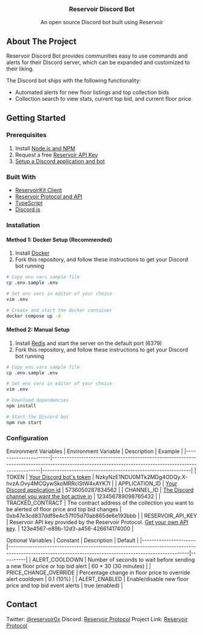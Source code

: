 ### <div align="center">Reservoir Discord Bot</div>

<div align="center">An open source Discord bot built using Reservoir</div>

## About The Project

Reservoir Discord Bot provides communities easy to use commands and alerts for their
Discord server, which can be expanded and customized to their liking.

The Discord bot ships with the following functionality:

- Automated alerts for new floor listings and top collection bids
- Collection search to view stats, current top bid, and current floor price

## Getting Started

### Prerequisites

1. Install [Node.js and NPM](https://docs.npmjs.com/downloading-and-installing-node-js-and-npm)
2. Request a free [Reservoir API Key](https://docs.reservoir.tools/reference/overview#/0.%20Auth/postApikeys)
3. [Setup a Discord application and bot](https://discordjs.guide/preparations/setting-up-a-bot-application.html#setting-up-a-bot-application)

### Built With

- [ReservoirKit Client](https://docs.reservoir.tools/docs/reservoirkit-client)
- [Reservoir Protocol and API](https://reservoir.tools/)
- [TypeScript](https://www.typescriptlang.org/)
- [Discord.js](https://discord.js.org/#/)

### Installation

#### Method 1: Docker Setup (Recommended)

1. Install [Docker](https://docs.docker.com/compose/install/)
2. Fork this repository, and follow these instructions to get your Discord bot running

```bash
# Copy env vars sample file
cp .env.sample .env

# Set env vars in editor of your choice
vim .env

# Create and start the docker container
docker compose up -d
```

#### Method 2: Manual Setup

1. Install [Redis](https://redis.io/docs/getting-started/installation/) and start the server on the default port (6379)
2. Fork this repository, and follow these instructions to get your Discord bot running

```bash
# Copy env vars sample file
cp .env.sample .env

# Set env vars in editor of your choice
vim .env

# Download dependencies
npm install

# Start the Discord bot
npm run start
```

### Configuration

Environment Variables
| Environment Variable | Description | Example |
|----------------------|-------------------------------------------------------------------------------------------------------------------------------------------------------|-------------------------------------------------------------|
| TOKEN | [Your Discord bot's token](https://discordjs.guide/preparations/setting-up-a-bot-application.html#your-bot-s-token) | NzkyNzE1NDU0MTk2MDg4ODQy.X-hvzA.Ovy4MCQywSkoMRRclStW4xAYK7I |
| APPLICATION_ID | [Your Discord application id](https://support-dev.discord.com/hc/en-us/articles/360028717192-Where-can-I-find-my-Application-Team-Server-ID-) | 5736050287834562 |
| CHANNEL_ID | [The Discord channel you want the bot active in](https://support.discord.com/hc/en-us/articles/206346498-Where-can-I-find-my-User-Server-Message-ID-) | 123456789098765432 |
| TRACKED_CONTRACT | The contract address of the collection you want to be alerted of floor price and top bid changes | 0xb47e3cd837ddf8e4c57f05d70ab865de6e193bbb |
| RESERVOIR_API_KEY | Reservoir API key provided by the Reservoir Protocol. [Get your own API key](https://api.reservoir.tools/#/0.%20Auth/postApikeys). | 123e4567-e89b-12d3-a456-426614174000 |

Optional Variables
| Constant | Description | Default |
|----------------------|--------------------------------------------------------------------------------------------------------------------------------------------------------|----------|
| ALERT_COOLDOWN | Number of seconds to wait before sending a new floor price or top bid alert | 60 \* 30 (30 minutes) |
| PRICE_CHANGE_OVERRIDE | Percentage change in floor price to override alert cooldown | 0.1 (10%) |
| ALERT_ENABLED | Enable/disable new floor price and top bid event alerts | true (enabled) |

## Contact

Twitter: [@reservoir0x](https://twitter.com/reservoir0x)
Discord: [Reservoir Protocol](https://discord.gg/j5K9fESNwh)
Project Link: [Reservoir Protocol](https://reservoirprotocol.github.io/)
